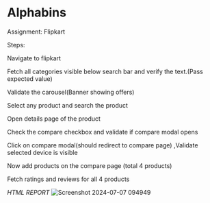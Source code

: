 # Alphabins
Assignment: Flipkart



Steps:

Navigate to flipkart

Fetch all categories visible below search bar and verify the text.(Pass expected value)

Validate the carousel(Banner showing offers)

Select any product and search the product

Open details page of the product

Check the compare checkbox and validate if compare modal opens

Click on compare modal(should redirect to compare page) ,Validate selected device is visible

Now add products on the compare page (total 4 products)

Fetch ratings and reviews for all 4 products 



*HTML REPORT*
![Screenshot 2024-07-07 094949](https://github.com/YashPawar123/Alphabins/assets/97838325/6ffd2472-47ef-4615-ae55-08dec2fb5306)

